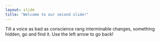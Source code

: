 ```yaml
---
layout: slide
title: "Welcome to our second slide!"
---
```

Till a voice as bad as conscience rang interminable changes, something hidden, go and find it.
Use the left arrow to go back!
